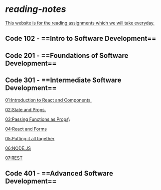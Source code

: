 # **_reading-notes_**

<ins>This website is for the reading assignments which we will take everyday.</ins>

## **Code 102 - ==Intro to Software Development==**

## **Code 201 - ==Foundations of Software Development==**

## **Code 301 - ==Intermediate Software Development==**

[01:Introduction to React and Components.](https://github.com/mohammedSaadeh/reading-notes/blob/main/notes/ReadClass01.md)

[02:State and Props.](https://github.com/mohammedSaadeh/reading-notes/blob/main/notes/ReadClass02.md)

[03:Passing Functions as Props](https://github.com/mohammedSaadeh/reading-notes/blob/main/notes/ReadClass03.md)\

[04:React and Forms](https://github.com/mohammedSaadeh/reading-notes/blob/main/notes/ReadClass04.md)

[05:Putting it all together](https://github.com/mohammedSaadeh/reading-notes/blob/main/notes/ReadClass05.md)

[06:NODE.JS](https://github.com/mohammedSaadeh/reading-notes/blob/main/notes/ReadClass06.md)

[07:REST](https://github.com/mohammedSaadeh/reading-notes/blob/main/notes/ReadClass07.md)

## **Code 401 - ==Advanced Software Development==**
